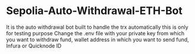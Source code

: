 # Sepolia-Auto-Withdrawal-ETH-Bot
It is the auto withdrawal bot built to handle the trx automatically this is only for testing purpose 
Change the .env file with your private key from which you want to withdraw fund, wallet address in which you want to send fund, Infura or Quicknode ID 
